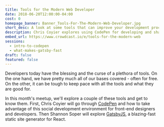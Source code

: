 ```yaml
---
title: Tools for the Modern Web Developer
date: 2018-06-20T12:00:00-04:00
cost: 0
homepage_banner: Banner_Tools-For-The-Modern-Web-Developer.jpg
short_desc: A look at some tools that can improve your development process.
description: Chris Coyier explores using CodePen for developing and sharing code. Shannon Soper looks at building super fast sites using React, GraphQL and Gatsby.
embed_url: https://www.crowdcast.io/e/tools-for-the-modern-web
sessions:
  - intro-to-codepen
  - what-makes-gatsby-fast
draft: false
featured: false
---
```


Developers today have the blessing and the curse of a plethora of tools. On the one hand, we have pretty much all of our bases covered - often for free. On the other, it can be tough to keep pace with all the tools and what they are good for.

In this month's meetup, we'll explore a couple of these tools and get to know them. First, Chris Coyier will go through [CodePen](https://codepen.io/) and how to take advantage of this social development environment for front-end designers and developers. Then Shannon Soper will explore [GatsbyJS](https://www.gatsbyjs.org/), a blazing-fast static site generator for React.
